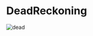 # DeadReckoning

![dead](https://user-images.githubusercontent.com/64701432/88282990-8cec4580-cd25-11ea-9361-bde988d21905.png)
